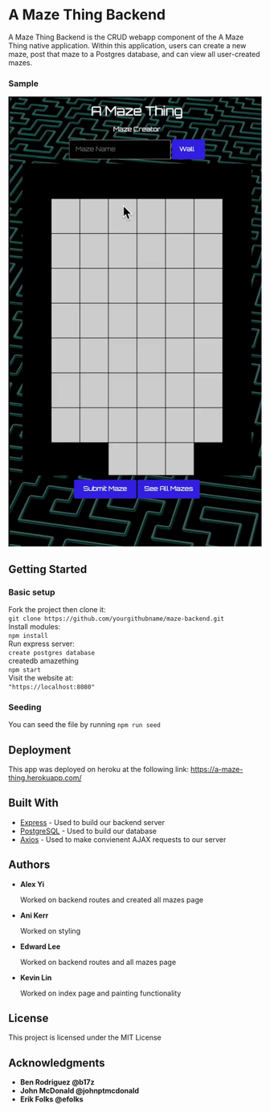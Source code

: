 # A Maze Thing Backend

A Maze Thing Backend is the CRUD webapp component of the A Maze Thing native application. Within this application, users can create a new maze, post that maze to a Postgres database, and can view all user-created mazes.

<h3>Sample</h3>
<center><img src="./preview.gif" /></center>

## Getting Started

<h3>Basic setup</h3>
Fork the project then clone it: <br/>
<code>git clone https://github.com/yourgithubname/maze-backend.git</code> <br>
Install modules: <br/>
<code>npm install</code> <br/>
Run express server: <br/>
<code>create postgres database</code> <br/>
createdb amazething <br/>
<code>npm start</code> <br/>
Visit the website at: <br/>
<code>"https://localhost:8080"</code>

<h3>Seeding</h3>
You can seed the file by running <code>npm run seed</code>

## Deployment

This app was deployed on heroku at the following link: https://a-maze-thing.herokuapp.com/

## Built With

-  [Express](https://www.npmjs.com/package/express) - Used to build our backend server
-  [PostgreSQL](https://www.postgresql.org/) - Used to build our database
-  [Axios](https://www.npmjs.com/package/axios) - Used to make convienent AJAX requests to our server

## Authors

<ul>
   <li><b>Alex Yi</b> <p>Worked on backend routes and created all mazes page</p></li>
   <li><b>Ani Kerr</b> <p>Worked on styling</p></li>
   <li><b>Edward Lee</b> <p>Worked on backend routes and all mazes page</p></li>
   <li><b>Kevin Lin</b> <p>Worked on index page and painting functionality</p></li>
</ul>

## License

This project is licensed under the MIT License

## Acknowledgments

-  <b>Ben Rodriguez @b17z</b>
-  <b>John McDonald @johnptmcdonald</b>
-  <b>Erik Folks @efolks</b>
